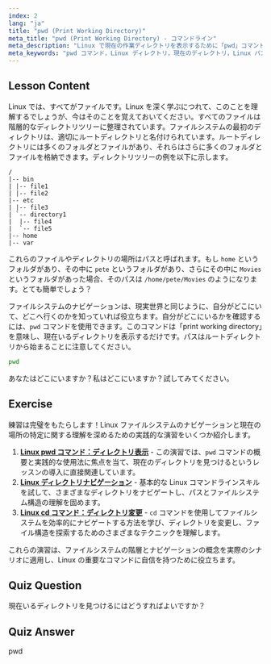 ```yaml
---
index: 2
lang: "ja"
title: "pwd (Print Working Directory)"
meta_title: "pwd (Print Working Directory) - コマンドライン"
meta_description: "Linux で現在の作業ディレクトリを表示するために「pwd」コマンドを使用する方法を学びます。初心者向けの Linux ファイルシステムパスとナビゲーションを理解します。"
meta_keywords: "pwd コマンド，Linux ディレクトリ，現在のディレクトリ，Linux パス，Linux チュートリアル，初心者 Linux, Linux ガイド"
---
```


## Lesson Content

Linux では、すべてがファイルです。Linux を深く学ぶにつれて、このことを理解するでしょうが、今はそのことを覚えておいてください。すべてのファイルは階層的なディレクトリツリーに整理されています。ファイルシステムの最初のディレクトリは、適切にルートディレクトリと名付けられています。ルートディレクトリには多くのフォルダとファイルがあり、それらはさらに多くのフォルダとファイルを格納できます。ディレクトリツリーの例を以下に示します。

```plaintext
/
|-- bin
| |-- file1
| |-- file2
|-- etc
| |-- file3
| `-- directory1
|  |-- file4
|  `-- file5
|-- home
|-- var
```

これらのファイルやディレクトリの場所はパスと呼ばれます。もし `home` というフォルダがあり、その中に `pete` というフォルダがあり、さらにその中に `Movies` というフォルダがあった場合、そのパスは `/home/pete/Movies` のようになります。とても簡単でしょう？

ファイルシステムのナビゲーションは、現実世界と同じように、自分がどこにいて、どこへ行くのかを知っていれば役立ちます。自分がどこにいるかを確認するには、`pwd` コマンドを使用できます。このコマンドは「print working directory」を意味し、現在いるディレクトリを表示するだけです。パスはルートディレクトリから始まることに注意してください。

```bash
pwd
```

あなたはどこにいますか？私はどこにいますか？試してみてください。

## Exercise

練習は完璧をもたらします！Linux ファイルシステムのナビゲーションと現在の場所の特定に関する理解を深めるための実践的な演習をいくつか紹介します。

1. **[Linux pwd コマンド：ディレクトリ表示](https://labex.io/ja/labs/linux-linux-pwd-command-directory-displaying-209734)** - この演習では、`pwd` コマンドの概要と実践的な使用法に焦点を当て、現在のディレクトリを見つけるというレッスンの導入に直接関連しています。
2. **[Linux ディレクトリナビゲーション](https://labex.io/ja/labs/linux-directory-navigation-387844)** - 基本的な Linux コマンドラインスキルを試して、さまざまなディレクトリをナビゲートし、パスとファイルシステム構造の理解を固めます。
3. **[Linux cd コマンド：ディレクトリ変更](https://labex.io/ja/labs/linux-linux-cd-command-directory-changing-209733)** - `cd` コマンドを使用してファイルシステムを効率的にナビゲートする方法を学び、ディレクトリを変更し、ファイル構造を探索するためのさまざまなテクニックを理解します。

これらの演習は、ファイルシステムの階層とナビゲーションの概念を実際のシナリオに適用し、Linux の重要なコマンドに自信を持つために役立ちます。

## Quiz Question

現在いるディレクトリを見つけるにはどうすればよいですか？

## Quiz Answer

pwd
